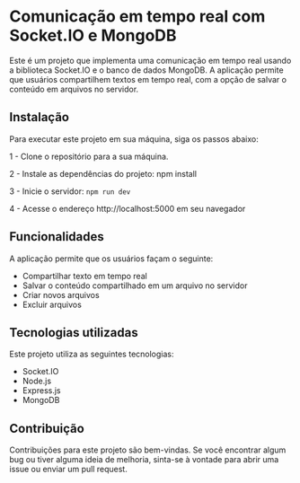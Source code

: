 # Comunicação em tempo real com Socket.IO e MongoDB

Este é um projeto que implementa uma comunicação em tempo real usando a biblioteca Socket.IO e o banco de dados MongoDB. A aplicação permite que usuários compartilhem textos em tempo real, com a opção de salvar o conteúdo em arquivos no servidor.

## Instalação

Para executar este projeto em sua máquina, siga os passos abaixo:

1 - Clone o repositório para a sua máquina.

2 - Instale as dependências do projeto: npm install

3 - Inicie o servidor: ```npm run dev```

4 - Acesse o endereço http://localhost:5000 em seu navegador

## Funcionalidades

A aplicação permite que os usuários façam o seguinte:

- Compartilhar texto em tempo real
- Salvar o conteúdo compartilhado em um arquivo no servidor
- Criar novos arquivos
- Excluir arquivos


## Tecnologias utilizadas

Este projeto utiliza as seguintes tecnologias:

- Socket.IO
- Node.js
- Express.js
- MongoDB


## Contribuição

Contribuições para este projeto são bem-vindas. Se você encontrar algum bug ou tiver alguma ideia de melhoria, sinta-se à vontade para abrir uma issue ou enviar um pull request.
